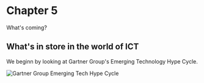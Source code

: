 # Chapter 5

What's coming?

## What's in store in the world of ICT

We beginn by looking at Gartner Group's Emerging Technology Hype Cycle.

![Gartner Group Emerging Tech Hype Cycle](./Images/hype_cycle_ET_2014.jpg)

